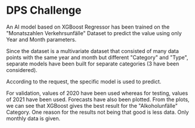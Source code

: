 # DPS Challenge

An AI model based on XGBoost Regressor has been trained on the "Monatszahlen Verkehrsunfälle" Dataset to predict the value using only Year and Month parameters. 

Since the dataset is a multivariate dataset that consisted of many data points with the same year and month but different "Category" and "Type",
separate models have been built for separate categories (3 have been considered).

According to the request, the specific model is used to predict.

For validation, values of 2020 have been used whereas for testing, values of 2021 have been used. Forecasts have also been plotted.
From the plots, we can see that XGBoost gives the best result for the "Alkoholunfälle" Category. One reason for the results not being that good is less data. Only
monthly data is given.

